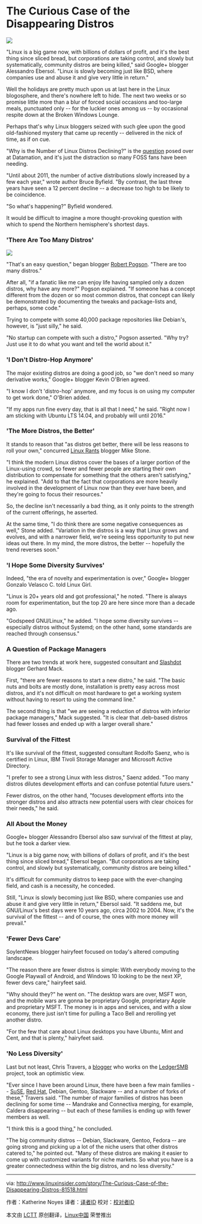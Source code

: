 The Curious Case of the Disappearing Distros
================================================================================
![](http://www.linuxinsider.com/ai/828896/linux-distros.jpg)

"Linux is a big game now, with billions of dollars of profit, and it's the best thing since sliced bread, but corporations are taking control, and slowly but systematically, community distros are being killed," said Google+ blogger Alessandro Ebersol. "Linux is slowly becoming just like BSD, where companies use and abuse it and give very little in return."

Well the holidays are pretty much upon us at last here in the Linux blogosphere, and there's nowhere left to hide. The next two weeks or so promise little more than a blur of forced social occasions and too-large meals, punctuated only -- for the luckier ones among us -- by occasional respite down at the Broken Windows Lounge.

Perhaps that's why Linux bloggers seized with such glee upon the good old-fashioned mystery that came up recently -- delivered in the nick of time, as if on cue.

"Why is the Number of Linux Distros Declining?" is the [question][1] posed over at Datamation, and it's just the distraction so many FOSS fans have been needing.

"Until about 2011, the number of active distributions slowly increased by a few each year," wrote author Bruce Byfield. "By contrast, the last three years have seen a 12 percent decline -- a decrease too high to be likely to be coincidence.

"So what's happening?" Byfield wondered.

It would be difficult to imagine a more thought-provoking question with which to spend the Northern hemisphere's shortest days.

### 'There Are Too Many Distros' ###

![](http://www.linuxinsider.com/images/article_images/linuxgirl_bg_pinkswirl_150x245.jpg)

"That's an easy question," began blogger [Robert Pogson][2]. "There are too many distros."

After all, "if a fanatic like me can enjoy life having sampled only a dozen distros, why have any more?" Pogson explained. "If someone has a concept different from the dozen or so most common distros, that concept can likely be demonstrated by documenting the tweaks and package-lists and, perhaps, some code."

Trying to compete with some 40,000 package repositories like Debian's, however, is "just silly," he said.

"No startup can compete with such a distro," Pogson asserted. "Why try? Just use it to do what you want and tell the world about it."

### 'I Don't Distro-Hop Anymore' ###

The major existing distros are doing a good job, so "we don't need so many derivative works," Google+ blogger Kevin O'Brien agreed.

"I know I don't 'distro-hop' anymore, and my focus is on using my computer to get work done," O'Brien added.

"If my apps run fine every day, that is all that I need," he said. "Right now I am sticking with Ubuntu LTS 14.04, and probably will until 2016."

### 'The More Distros, the Better' ###

It stands to reason that "as distros get better, there will be less reasons to roll your own," concurred [Linux Rants][3] blogger Mike Stone.

"I think the modern Linux distros cover the bases of a larger portion of the Linux-using crowd, so fewer and fewer people are starting their own distribution to compensate for something that the others aren't satisfying," he explained. "Add to that the fact that corporations are more heavily involved in the development of Linux now than they ever have been, and they're going to focus their resources."

So, the decline isn't necessarily a bad thing, as it only points to the strength of the current offerings, he asserted.

At the same time, "I do think there are some negative consequences as well," Stone added. "Variation in the distros is a way that Linux grows and evolves, and with a narrower field, we're seeing less opportunity to put new ideas out there. In my mind, the more distros, the better -- hopefully the trend reverses soon."

### 'I Hope Some Diversity Survives' ###

Indeed, "the era of novelty and experimentation is over," Google+ blogger Gonzalo Velasco C. told Linux Girl.

"Linux is 20+ years old and got professional," he noted. "There is always room for experimentation, but the top 20 are here since more than a decade ago.

"Godspeed GNU/Linux," he added. "I hope some diversity survives -- especially distros without Systemd; on the other hand, some standards are reached through consensus."

### A Question of Package Managers ###

There are two trends at work here, suggested consultant and [Slashdot][4] blogger Gerhard Mack.

First, "there are fewer reasons to start a new distro," he said. "The basic nuts and bolts are mostly done, installation is pretty easy across most distros, and it's not difficult on most hardware to get a working system without having to resort to using the command line."

The second thing is that "we are seeing a reduction of distros with inferior package managers," Mack suggested. "It is clear that .deb-based distros had fewer losses and ended up with a larger overall share."

### Survival of the Fittest ###

It's like survival of the fittest, suggested consultant Rodolfo Saenz, who is certified in Linux, IBM Tivoli Storage Manager and Microsoft Active Directory.

"I prefer to see a strong Linux with less distros," Saenz added. "Too many distros dilutes development efforts and can confuse potential future users."

Fewer distros, on the other hand, "focuses development efforts into the stronger distros and also attracts new potential users with clear choices for their needs," he said.

### All About the Money ###

Google+ blogger Alessandro Ebersol also saw survival of the fittest at play, but he took a darker view.

"Linux is a big game now, with billions of dollars of profit, and it's the best thing since sliced bread," Ebersol began. "But corporations are taking control, and slowly but systematically, community distros are being killed."

It's difficult for community distros to keep pace with the ever-changing field, and cash is a necessity, he conceded.

Still, "Linux is slowly becoming just like BSD, where companies use and abuse it and give very little in return," Ebersol said. "It saddens me, but GNU/Linux's best days were 10 years ago, circa 2002 to 2004. Now, it's the survival of the fittest -- and of course, the ones with more money will prevail."

### 'Fewer Devs Care' ###

SoylentNews blogger hairyfeet focused on today's altered computing landscape.

"The reason there are fewer distros is simple: With everybody moving to the Google Playwall of Android, and Windows 10 looking to be the next XP, fewer devs care," hairyfeet said.

"Why should they?" he went on. "The desktop wars are over, MSFT won, and the mobile wars are gonna be proprietary Google, proprietary Apple and proprietary MSFT. The money is in apps and services, and with a slow economy, there just isn't time for pulling a Taco Bell and rerolling yet another distro.

"For the few that care about Linux desktops you have Ubuntu, Mint and Cent, and that is plenty," hairyfeet said.

### 'No Less Diversity' ###

Last but not least, Chris Travers, a [blogger][5] who works on the [LedgerSMB][6] project, took an optimistic view.

"Ever since I have been around Linux, there have been a few main families -- [SuSE][7], [Red Hat][8], Debian, Gentoo, Slackware -- and a number of forks of these," Travers said. "The number of major families of distros has been declining for some time -- Mandrake and Connectiva merging, for example, Caldera disappearing -- but each of these families is ending up with fewer members as well.

"I think this is a good thing," he concluded.

"The big community distros -- Debian, Slackware, Gentoo, Fedora -- are going strong and picking up a lot of the niche users that other distros catered to," he pointed out. "Many of these distros are making it easier to come up with customized variants for niche markets. So what you have is a greater connectedness within the big distros, and no less diversity."

--------------------------------------------------------------------------------

via: http://www.linuxinsider.com/story/The-Curious-Case-of-the-Disappearing-Distros-81518.html

作者：Katherine Noyes 
译者：[译者ID](https://github.com/译者ID)
校对：[校对者ID](https://github.com/校对者ID)

本文由 [LCTT](https://github.com/LCTT/TranslateProject) 原创翻译，[Linux中国](http://linux.cn/) 荣誉推出

[1]:http://www.datamation.com/open-source/why-is-the-number-of-linux-distros-declining.html
[2]:http://mrpogson.com/
[3]:http://linuxrants.com/
[4]:http://slashdot.org/
[5]:http://ledgersmbdev.blogspot.com/
[6]:http://www.ledgersmb.org/
[7]:http://www.novell.com/linux
[8]:http://www.redhat.com/